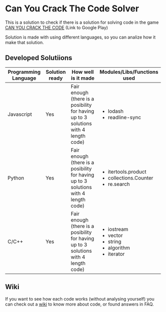 # Can You Crack The Code Solver
This is a solution to check if there is a solution for solving code in the game [CAN YOU CRACK THE CODE](https://play.google.com/store/apps/details?id=com.SevenFeb.CanYouCrackTheCode&gl=US) (Link to Google Play)

Solution is made with using different languages, so you can analize how it make that solution.
## Developed Solutiions
| Programming Language | Solution ready | How well is it made | Modules/Libs/Functions used |
|---|---|---|---|
| Javascript | Yes | Fair enough (there is a posibility for having up to 3 solutions with 4 length code) | <ul><li>lodash</li><li>readline-sync</li></ul> |
| Python | Yes | Fair enough (there is a posibility for having up to 3 solutions with 4 length code) | <ul><li>itertools.product</li><li>collections.Counter</li><li>re.search</li></ul> |
| C/C++ | Yes | Fair enough (there is a posibility for having up to 3 solutions with 4 length code) | <ul><li>iostream</li><li>vector</li><li>string</li><li>algorithm</li><li>iterator</li></ul> |

## Wiki
If you want to see how each code works (without analysing yourself) you can check out a [wiki](https://github.com/mkikets99/canyoucrackthecode/wiki) to know more about code, or found answers in FAQ.
